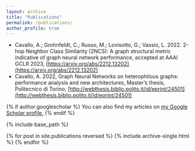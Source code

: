 ```yaml
---
layout: archive
title: "Publications"
permalink: /publications/
author_profile: true
---
```


- Cavallo, A.; Grohnfeldt, C.; Russo, M.; Lovisotto, G.; Vassio, L. 2022. 2-hop Neighbor Class Similarity (2NCS): A graph structural metric indicative of graph neural network performance, accepted at AAAI GCLR 2023, [https://arxiv.org/abs/2212.13202](https://arxiv.org/abs/2212.13202)
- Cavallo, A. 2022, Graph Neural Networks on heterophilous graphs: performance analysis and new architectures, Master’s thesis, Politecnico di Torino, [http://webthesis.biblio.polito.it/id/eprint/24501](http://webthesis.biblio.polito.it/id/eprint/24501)

{% if author.googlescholar %}
  You can also find my articles on <u><a href="{{author.googlescholar}}">my Google Scholar profile</a>.</u>
{% endif %}

{% include base_path %}

{% for post in site.publications reversed %}
  {% include archive-single.html %}
{% endfor %}
